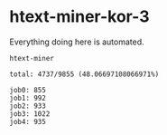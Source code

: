 # htext-miner-kor-3

Everything doing here is automated.

```
htext-miner

total: 4737/9855 (48.06697108066971%)

job0: 855
job1: 992
job2: 933
job3: 1022
job4: 935
```